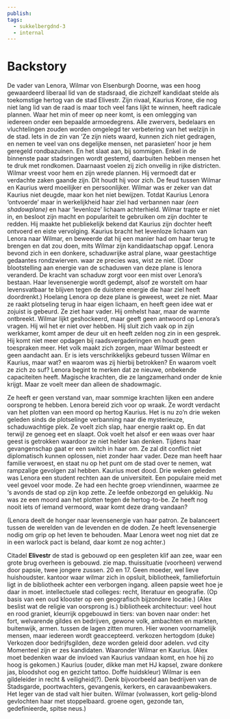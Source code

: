 ```yaml
---
publish: 
tags:
  - sukkelbergdnd-3
  - internal
---
```

# Backstory
De vader van Lenora, Wilmar von Elsenburgh Doorne, was een hoog gewaardeerd liberaal
lid van de stadsraad, die zichzelf kandidaat stelde als toekomstige hertog van de stad Elivestr.
Zijn rivaal, Kaurius Krone, die nog niet lang lid van de raad is maar toch veel fans lijkt te
winnen, heeft radicale plannen. Waar het min of meer op neer komt, is een omlegging van
iedereen onder een bepaalde armoedegrens. Alle zwervers, bedelaars en vluchtelingen
zouden worden omgelegd ter verbetering van het welzijn in de stad. Iets in de zin van ‘Ze
zijn niets waard, kunnen zich niet gedragen, en nemen te veel van ons degelijke mensen,
net parasieten’ hoor je hem geregeld rondbazuinen. En het slaat aan, bij sommigen. Enkel in
de binnenste paar stadsringen wordt gestemd, daarbuiten hebben mensen het te druk met
rondkomen. Daarnaast voelen zij zich onveilig in rijke districten.
Wilmar vreest voor hem en zijn wrede plannen. Hij vermoedt dat er verdachte zaken gaande
zijn. Dit houdt hij voor zich. De feud tussen Wilmar en Kaurius werd moeilijker en
persoonlijker. Wilmar was er zeker van dat Kaurius niet deugde, maar kon het niet bewijzen.
Totdat Kaurius Lenora ‘ontvoerde’ maar in werkelijkheid haar ziel had verbannen naar *(een*
*shadowplane)* en haar ‘levenloze’ lichaam achterhield. Wilmar trapte er niet in, en besloot
zijn macht en populariteit te gebruiken om zijn dochter te redden. Hij maakte het publiekelijk
bekend dat Kaurius zijn dochter heeft ontvoerd en eiste vervolging. Kaurius bracht het
levenloze lichaam van Lenora naar Wilmar, en beweerde dat hij een manier had om haar
terug te brengen en dat zou doen, mits Wilmar zijn kandidaatschap opgaf.
Lenora bevond zich in een donkere, schaduwrijke astral plane, waar geestachtige gedaantes
rondzwierven. waar ze precies was, wist ze niet. (Door blootstelling aan energie van de
schaduwen van deze plane is lenora veranderd. De kracht van schaduw zorgt voor een mist
over Lenora’s bestaan. Haar levensenergie wordt gedempt, alsof ze worstelt om haar
levensvatbaar te blijven tegen de duistere energie die haar ziel heeft doordrenkt.)
Hoelang Lenora op deze plane is geweest, weet ze niet. Maar ze raakt plotseling terug in
haar eigen lichaam, en heeft geen idee wat er zojuist is gebeurd. Ze ziet haar vader. Hij
omhelst haar, maar de warmte ontbreekt. Wilmar lijkt geshockeerd, maar geeft geen
antwoord op Lenora’s vragen. Hij wil het er niet over hebben. Hij sluit zich vaak op in zijn
werkkamer, komt amper de deur uit en heeft zelden nog zin in een gesprek. Hij komt niet
meer opdagen bij raadsvergaderingen en houdt geen toespraken meer. Het volk maakt zich
zorgen, maar Wilmar besteedt er geen aandacht aan.
Er is iets verschrikkelijks gebeurd tussen Wilmar en Kaurius, maar wat? en waarom was zij
hierbij betrokken? En waarom voelt ze zich zo suf?
Lenora begint te merken dat ze nieuwe, onbekende capaciteiten heeft. Magische krachten,
die ze langzamerhand onder de knie krijgt. Maar ze voelt meer dan alleen de shadowmagic.

Ze heeft er geen verstand van, maar sommige krachten lijken een andere oorsprong te
hebben.
Lenora bereid zich voor op wraak. Ze wordt verdacht van het plotten van een moord op
hertog Kaurius.
Het is nu zo’n drie weken geleden sinds de plotselinge verbanning naar die mysterieuze,
schaduwachtige plek. Ze voelt zich slap, haar energie raakt op. En dat terwijl ze genoeg eet
en slaapt. Ook voelt het alsof er een waas over haar geest is getrokken waardoor ze niet
helder kan denken.
Tijdens haar gevangenschap gaat er een switch in haar om. Ze zal dit conflict niet
diplomatisch kunnen oplossen, niet zonder haar vader. Deze man heeft haar familie
verwoest, en staat nu op het punt om de stad over te nemen, wat rampzalige gevolgen zal
hebben. Kaurius moet dood.
Drie weken geleden was Lenora een student rechten aan de universiteit. Een populaire meid
met veel gevoel voor mode. Ze had een hechte groep vriendinnen, waarmee ze ‘s avonds
de stad op zijn kop zette. Ze leefde onbezorgd en gelukkig. Nu was ze een moord aan het
plotten tegen de hertog-to-be. Ze heeft nog nooit iets of iemand vermoord, waar komt deze
drang vandaan?

(Lenora deelt de honger naar levensenergie van haar patron. Ze balanceert tussen de
werelden van de levenden en de doden. Ze heeft levensenergie nodig om grip op het leven
te behouden. Maar Lenora weet nog niet dat ze in een warlock pact is beland, daar komt ze
nog achter.)


Citadel **Elivestr**
de stad is gebouwd op een gespleten klif aan zee, waar een grote brug overheen is
gebouwd. zie map. thuissituatie (voorheen)
verwend door papsie, twee jongere zussen. 20 en 17. Geen moeder, wel lieve huishoudster.
kantoor waar wilmar zich in opsluit, bibliotheek, familiefortuin ligt in de bibliotheek achter een
verborgen ingang. alleen papsie weet hoe je daar in moet.
intellectuele stad
colleges: recht, literatuur en geografie.
(Op basis van een oud klooster op een geografisch bijzondere locatie.)
(Alex beslist wat de religie van oorsprong is.)
bibliotheek
architectuur: veel hout en rood graniet, kleurrijk
opgebouwd in tiers: van boven naar onder: het fort, welvarende gildes en bedrijven, gewone
volk, ambachten en markten, buitenwijk, armen.
tussen de lagen zitten muren.
Hier wonen voornamelijk mensen, maar iedereen wordt geaccepteerd.
verkozen hertogdom (duke)
Verkozen door bedrijfsgilden, deze worden geleid door adelen.
vvd city
Momenteel zijn er zes kandidaten. Waaronder Wilmar en Kaurius.
(Alex moet bedenken waar de invloed van Kaurius vandaan komt, en hoe hij zo hoog
is gekomen.)
Kaurius (ouder, dikke man met HJ kapsel, zware donkere jas, bloodshot oog en gezicht
tattoo. Doffe huidskleur)
Wilmar is een gildeleider in recht & veiligheid(?). Denk bijvoorbeeld aan bedrijven van de
Stadsgarde, poortwachters, gevangenis, kerkers, en caravaanbewakers. Het leger van de
stad valt hier buiten.
Wilmar (volwassen, kort gelig-blond gevlochten haar met stoppelbaard. groene ogen,
gezonde tan, gedefinieerde, spitse neus.)